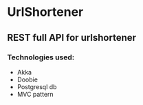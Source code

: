 # UrlShortener
## REST full API for urlshortener
### Technologies used:
+ Akka
+ Doobie
+ Postgresql db
+ MVC pattern
